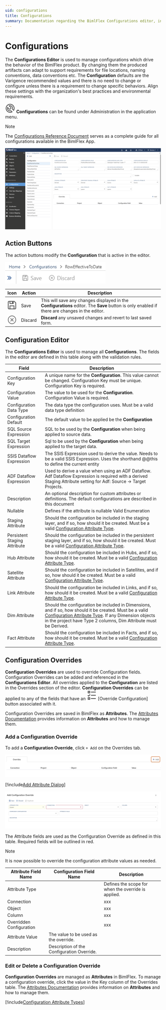 ```yaml
---
uid: configurations
title: Configurations
summary: Documentation regarding the BimlFlex Configurations editor, including editor fields, action buttons, field descriptions, setting options, and overrides.
---
```

# Configurations

The **Configurations Editor** is used to manage configurations which drive the behavior of the BimlFlex product.
By changing them the produced artifacts can adapt to support requirements for file locations, naming conventions, data conventions etc.
The **Configuration** defaults are the Varigence recommended values and there is no need to change or configure unless there is a requirement to change specific behaviors.
Align these settings with the organization's best practices and environmental requirements.

<img class="icon-inline" src="images/svg-icons/configurations.svg" /> **Configurations** can be found under Administration in the application menu.

> [!NOTE]
> The [Configurations Reference Document](../reference-documentation/metadata-configurations.md) serves as a complete guide for all configurations available in the BimlFlex App.

<!--
![BimlFlex App - Configurations](images/bimlflex-app-configurations.64566.png "BimlFlex App - Configurations")
-->

![BimlFlex Configurations Editor](images/bfx-configurations-editor-overview.png "BimlFlex Configurations Editor")

## Action Buttons

The action buttons modify the **Configuration** that is active in the editor.

<!--
![BimlFlex App - Configurations - Command Bar](images/bimlflex-app-configurations-command-bar.64566.png "BimlFlex App - Configurations - Command Bar")
-->

![BimlFlex App - Configurations - Command Bar](images/bfx-configurations-command-bar.png "BimlFlex App - Configurations - Command Bar")

| Icon                                                                                               | Action  | Description                                                                                                                                     |
| -------------------------------------------------------------------------------------------------- | ------- | ----------------------------------------------------------------------------------------------------------------------------------------------- |
| <div class="icon-col m-5"><img src="images/svg-icons/save.svg" /></div> | Save | This will save any changes displayed in the **Configurations** editor.  The **Save** button is only enabled if there are changes in the editor. |
| <div class="icon-col m-5"><img src="images/svg-icons/discard.svg" /></div> | Discard | **Discard** any unsaved changes and revert to last saved form.                                                                                  |

<!--
| <div style="width:30px;height:30px;background:white"><img src="images/svg-icons/refresh.svg" /></div> | Refresh | This will refresh the currently displayed **Configuration**. Any pending changes will be removed. |
-->

## Configuration Editor

The **Configurations Editor** is used to manage all **Configurations**.
The fields in the editor are defined in this table along with the validation rules.

| Field                        | Description                                                                                                                                                                                                                                                     |
| ---------------------------- | --------------------------------------------------------------------------------------------------------------------------------------------------------------------------------------------------------------------------------------------------------------- |
| Configuration Key            | A unique name for the **Configuration**. This value cannot be changed. Configuration Key must be unique. Configuration Key is required.                                                                                                                         |
| Configuration Value          | The value to be used for the **Configuration**. Configuration Value is required.                                                                                                                                                                                |
| Configuration Data Type      | The data type the configuration uses. Must be a valid data type definition                                                                                                                                                                                      |
| Configuration Default        | The default value to be applied be the **Configuration**                                                                                                                                                                                                        |
| SQL Source Expression        | SQL to be used by the **Configuration** when being applied to source data.                                                                                                                                                                                      |
| SQL Target Expression        | Sql to be used by the **Configuration** when being applied to the target data.                                                                                                                                                                                  |
| SSIS Dataflow Expression     | The SSIS Expression used to derive the value. Needs to be a valid SSIS Expression. Uses the shorthand @@this to define the current entity                                                                                                                       |
| ADF Dataflow Expression      | Used to derive a value when using an ADF Dataflow. Adf Dataflow Expression is required with a derived Staging Attribute setting for Adf: Source -> Target Projects.                                                                                             |
| Description                  | An optional description for custom attributes or definitions. The default configurations are described in this document                                                                                                                                         |
| Nullable                     | Defines if the attribute is nullable Valid Enumeration                                                                                                                                                                                                          |
| Staging Attribute            | Should the configuration be included in the staging layer, and if so, how should it be created. Must be a valid [Configuration Attribute Type](#configuration-attributes).                                                                                      |
| Persistent Staging Attribute | Should the configuration be included in the persistent staging layer, and if so, how should it be created. Must be a valid [Configuration Attribute Type](#configuration-attributes).                                                                           |
| Hub Attribute                | Should the configuration be included in Hubs, and if so, how should it be created. Must be a valid [Configuration Attribute Type](#configuration-attributes).                                                                                                   |
| Satellite Attribute          | Should the configuration be included in Satellites, and if so, how should it be created. Must be a valid [Configuration Attribute Type](#configuration-attributes).                                                                                             |
| Link Attribute               | Should the configuration be included in Links, and if so, how should it be created. Must be a valid [Configuration Attribute Type](#configuration-attributes).                                                                                                  |
| Dim Attribute                | Should the configuration be included in Dimensions, and if so, how should it be created. Must be a valid [Configuration Attribute Type](#configuration-attributes). If any Dimension objects in the project have Type 2 columns, Dim Attribute must be Derived. |
| Fact Attribute               | Should the configuration be included in Facts, and if so, how should it be created. Must be a valid [Configuration Attribute Type](#configuration-attributes).                                                                                                  |

## Configuration Overrides

**Configuration Overrides** are used to override Configuration fields.
Configuration Overrides can be added and referenced in the **Configurations Editor**.
All overrides applied to the **Configuration** are listed in the Overrides section of the editor.
**Configuration Overrides** can be applied to any of the fields that have an <img class="icon-col m-5" src="images/svg-icons/attributes.svg" /> [Override Configuration] button associated with it.

Configuration Overrides are saved in BimlFlex as **Attributes**.
The [Attributes Documentation](attributes.md) provides information on **Attributes** and how to manage them.

### Add a Configuration Override

To add a **Configuration Override**, click `+ Add` on the Overrides tab.

![BimlFlex Add Configuration Override](images/bfx-add-attribute-override-plus-button.png "BimlFlex Add Configuration Override")

<!--
click <img class="icon-col m-5" src="images/svg-icons/attributes.svg" /> **Override Configuration** next to the field you would like to override and fill out the Add Attribute form.
-->

[!include[Add Attribute Dialog](_dialog-add-attribute.md)]

![BimlFlex Attribute Override Editor](images/bfx-add-attribute-override.png "BimlFlex Attribute Override Editor")

The Attribute fields are used as the Configuration Override as defined in this table.
Required fields will be outlined in red.

> [!NOTE]
> It is now possible to override the configuration attribute values as needed.

| Attribute Field Name     | Configuration Field Name                   | Description                                         |
| ------------------------ | ------------------------------------------ | --------------------------------------------------- |
| Attribute Type           |                                            | Defines the scope for when the override is applied. |
| Connection               |                                            | xxx                                                 |
| Object                   |                                            | xxx                                                 |
| Column                   |                                            | xxx                                                 |
| Overridden Configuration |                                            | xxx                                                 |
| Attribute Value          | The value to be used as the override.      |
| Description              | Description of the Configuration Override. |

<!--
| Attribute | ConfigurationKey_ConfigurationField | Defines the Configuration field that will be overridden in this format: ConfigurationKey_ConfigurationField |
| Attribute Property |||
-->

### Edit or Delete a Configuration Override

**Configuration Overrides** are managed as **Attributes** in BimlFlex.
To manage a configuration override, click the value in the Key column of the Overrides table.
The [Attributes Documentation](attributes.md) provides information on **Attributes** and how to manage them.

[!include[Configuration Attribute Types](_enum-configuration-attribute.md)]

